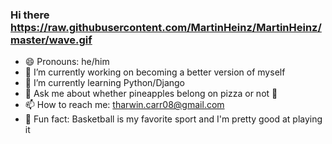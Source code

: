 ### Hi there https://raw.githubusercontent.com/MartinHeinz/MartinHeinz/master/wave.gif

- 😄 Pronouns: he/him
- 🔭 I’m currently working on becoming a better version of myself
- 🌱 I’m currently learning Python/Django
- 💬 Ask me about whether pineapples belong on pizza or not 👀
- 📫 How to reach me: tharwin.carr08@gmail.com
- 🏀 Fun fact: Basketball is my favorite sport and I'm pretty good at playing it
